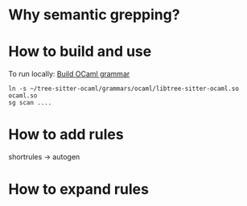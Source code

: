 # Why semantic grepping?

# How to build and use

To run locally:
[Build OCaml grammar](https://ast-grep.github.io/advanced/custom-language.html)
```
ln -s ~/tree-sitter-ocaml/grammars/ocaml/libtree-sitter-ocaml.so ocaml.so
sg scan ....
```

# How to add rules

shortrules -> autogen

# How to expand rules
